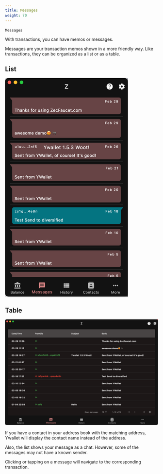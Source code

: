 ```yaml
---
title: Messages
weight: 70
---
```


`Messages`

With transactions, you can have memos or messages.

Messages are your transaction memos shown in a
more friendly way. Like transactions, they can
be organized as a list or as a table.

## List
![List](2024-03-07_23-50-43.png)

## Table
![Table](2024-03-07_23-50-22.png)

If you have a contact in your address book
with the matching address, Ywallet will display
the contact name instead of the address.

Also, the list shows your message as a chat.
However, some of the messages may not
have a known sender.

Clicking or tapping on a message will navigate
to the corresponding transaction.

